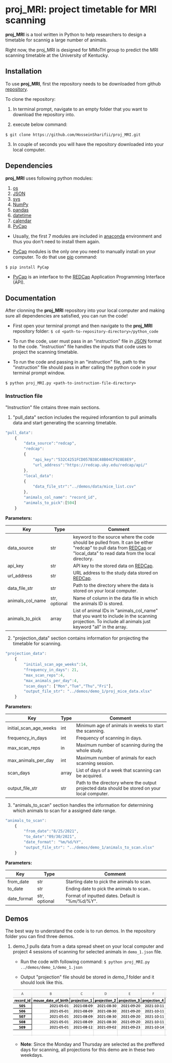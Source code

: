 # proj_MRI: project timetable for MRI scanning


**proj_MRI** is a tool written in Python to help researchers to design a timetable for scannig a large number of animals. 

Right now, the proj_MRI is designed for MMoTH group to predict the MRI scanning timetable at the University of Kentucky. 

## Installation
To use **proj_MRI**, first the repository needs to be downloaded from github [repository](https://github.com/HosseinSharifii/proj_MRI). 

To clone the repository:
1. In terminal prompt, navigate to an empty folder that you want to download the repository into. 

2. execute below command:

`$ git clone https://github.com/HosseinSharifii/proj_MRI.git`

3. In couple of seconds you will have the repository downloaded into your local computer. 

## Dependencies

**proj_MRI** uses following python modules:
1. [os](https://docs.python.org/3/library/os.html)
2. [JSON](https://docs.python.org/3/library/json.html)
3. [sys](https://docs.python.org/3/library/sys.html)
4. [NumPy](https://numpy.org/)
5. [pandas](https://pandas.pydata.org/)
6. [datetime](https://docs.python.org/3/library/datetime.html)
7. [calendar](https://docs.python.org/3/library/calendar.html)
8. [PyCap](https://pycap.readthedocs.io/en/latest/index.html)

- Usually, the first 7 modules are included in [anaconda](https://www.anaconda.com/) environment and thus you don't need to install them again. 

- [PyCap](https://pycap.readthedocs.io/en/latest/index.html) modules is the only one you need to manually install on your computer. To do that use [pip](https://pypi.org/project/pip/) command:

`$ pip install PyCap`

- [PyCap](https://pycap.readthedocs.io/en/latest/index.html) is an interface to the [REDCap](https://www.project-redcap.org/) Application Programming Interface (API).

## Documentation

After clonning the **proj_MRI** repository into your local computer and making sure all dependencies are satisfied, you can run the code!

- First open your terminal prompt and then navigate to the **proj_MRI** repository folder:
`$ cd <path-to-repository-directory>/python_code`

- To run the code, user must pass in an "instruction" file in [JSON](https://docs.python.org/3/library/json.html) format to the code. "Instruction" file handles the inputs that code uses to project the scanning timetable.

- To run the code and passing in an "instruction" file, path to the "instruction" file should pass in after calling the python code in your terminal prompt window. 

`$ python proj_MRI.py <path-to-instruction-file-directory>`

### Instruction file

"Instruction" file cntains three main sections. 

1. "pull_data" section includes the required inforamtion to pull animalls data and start generating the scanning timetable. 
````javascript
"pull_data":
    {
        "data_source":"redcap",
        "redcap":
        {
            "api_key":"532C4251FCD057B38C48B04CF928E8E9",
            "url_address":"https://redcap.uky.edu/redcap/api/"
        },
        "local_data":
        {
            "data_file_str":"../demos/data/mice_list.csv"
        },
        "animals_col_name": "record_id",
        "animals_to_pick":[504]
    }
````
**Parameters:**

| **Key** | **Type** | **Comment** |
| ------ | ------- | ---------- |
| data_source | str | keyword to the source where the code should be pulled from. It can be either "redcap" to pull data from [REDCap](https://www.project-redcap.org/) or "local_data" to read data from the local directory. |
| api_key | str | API key to the stored data on [REDCap](https://www.project-redcap.org/).|
| url_address | str | URL address to the study data stored on [REDCap](https://www.project-redcap.org/). |
| data_file_str | str | Path to the directory where the data is stored on your local computer. |
| animals_col_name | str, optional | Name of column in the data file in which the animals ID is stored.  |
| animals_to_pick | array | List of animal IDs in "animals_col_name" that you want to include in the scanning projection. To include all animals just keyword "all" in the array. |

2. "projection_data" section contains information for projecting the timetable for scanning. 

````javascript
"projection_data":
    {
        "initial_scan_age_weeks":14,
        "frequency_in_days": 21,
        "max_scan_reps":4,
        "max_animals_per_day":4,
        "scan_days": ["Mon","Tue","Thu","Fri"],
        "output_file_str": "../demos/demo_1/proj_mice_data.xlsx"
    }
````

**Parameters:**

| **Key** | **Type** | **Comment** |
| ------ | ------- | ---------- |
| initial_scan_age_weeks | int | Minimum age of animals in weeks to start the scanning. |
| frequency_in_days | int | Frequency of scanning in days.|
| max_scan_reps | in | Maximum number of scanning during the whole study. |
| max_animals_per_day | int | Maximum number of animals for each scanning session. |
| scan_days | array | List of days of a week that scanning can be acquired. |
| output_file_str | str | Path to the directory where the output projected data should be stored on your local computer. |

3. "animals_to_scan" section handles the information for determining which animals to scan for a assigned date range.
````javascript
"animals_to_scan":
    {
        "from_date":"8/25/2021",
        "to_date":"09/30/2021",
        "date_format": "%m/%d/%Y",
        "output_file_str": "../demos/demo_1/animals_to_scan.xlsx"
    } 
````
**Parameters:**

| **Key** | **Type** | **Comment** |
| ------ | ------- | ---------- |
| from_date | str | Starting date to pick the animals to scan. |
| to_date | str | Ending date to pick the animals to scan..|
| date_format | str, optional | Format of inputted dates. Default is "%m/%d/%Y". |

## Demos

The best way to understand the code is to run demos. 
In the repository folder you can find three demos.

1. demo_1 pulls data from a data spread sheet on your local computer and project 4 sessions of scanning for selected animals in `demo_1.json` file. 

    - Run the code with following command: `$ python proj_MRI.py ../demos/demo_1/demo_1.json`

    - Output "projection" file should be stored in *demo_1* folder and it should look like this. 

    ![demo_1](docs/images/demo_1.png)

    - **Note**: Since the Monday and Thursday are selected as the preffered days for scanning, all projections for this demo are in these two weekdays. 

